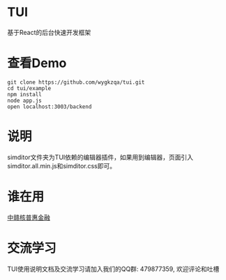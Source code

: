 # TUI
基于React的后台快速开发框架
# 查看Demo
```
git clone https://github.com/wygkzqa/tui.git
cd tui/example
npm install
node app.js
open localhost:3003/backend
```
# 说明
simditor文件夹为TUI依赖的编辑器插件，如果用到编辑器，页面引入simditor.all.min.js和simditor.css即可。

# 谁在用
[中赣核普惠金融](https://www.cjxnfs.com)

# 交流学习
TUI使用说明文档及交流学习请加入我们的QQ群: 479877359, 欢迎评论和吐槽

